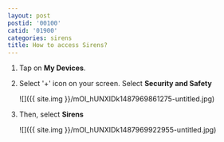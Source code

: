 ```yaml
---
layout: post
postid: '00100'
catid: '01900'
categories: sirens
title: How to access Sirens?
---
```


1. Tap on **My Devices**.

2. Select '+' icon on your screen. Select **Security and Safety**

    ![]({{ site.img }}/mOl_hUNXIDk1487969861275-untitled.jpg)

3. Then, select **Sirens**

    ![]({{ site.img }}/mOl_hUNXIDk1487969922955-untitled.jpg)